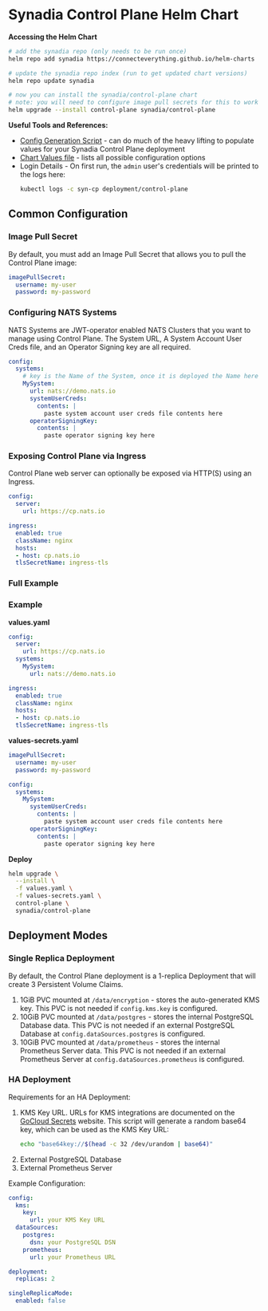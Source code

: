 # Synadia Control Plane Helm Chart

**Accessing the Helm Chart**

```bash
# add the synadia repo (only needs to be run once)
helm repo add synadia https://connecteverything.github.io/helm-charts

# update the synadia repo index (run to get updated chart versions)
helm repo update synadia

# now you can install the synadia/control-plane chart
# note: you will need to configure image pull secrets for this to work
helm upgrade --install control-plane synadia/control-plane
```

**Useful Tools and References:**

- [Config Generation Script](https://github.com/ConnectEverything/control-plane-beta#config-generation) - can do much of the heavy lifting to populate values for your Synadia Control Plane deployment
- [Chart Values file](https://github.com/ConnectEverything/helm-charts/blob/main/charts/control-plane/values.yaml) - lists all possible configuration options
- Login Details - On first run, the `admin` user's credentials will be printed to the logs here:
  ```bash
  kubectl logs -c syn-cp deployment/control-plane
  ```

## Common Configuration

### Image Pull Secret

By default, you must add an Image Pull Secret that allows you to pull the Control Plane image:

```yaml
imagePullSecret:
  username: my-user
  password: my-password
```

### Configuring NATS Systems

NATS Systems are JWT-operator enabled NATS Clusters that you want to manage using Control Plane.  The System URL, A System Account User Creds file, and an Operator Signing key are all required.

```yaml
config:
  systems:
    # key is the Name of the System, once it is deployed the Name here should not be changed
    MySystem:
      url: nats://demo.nats.io
      systemUserCreds:
        contents: |
          paste system account user creds file contents here
      operatorSigningKey:
        contents: |
          paste operator signing key here
```

### Exposing Control Plane via Ingress

Control Plane web server can optionally be exposed via HTTP(S) using an Ingress.

```yaml
config:
  server:
    url: https://cp.nats.io

ingress:
  enabled: true
  className: nginx
  hosts:
  - host: cp.nats.io
  tlsSecretName: ingress-tls
```

### Full Example

### Example

**values.yaml**

```yaml
config:
  server:
    url: https://cp.nats.io
  systems:
    MySystem:
      url: nats://demo.nats.io

ingress:
  enabled: true
  className: nginx
  hosts:
  - host: cp.nats.io
  tlsSecretName: ingress-tls
```

**values-secrets.yaml**

```yaml
imagePullSecret:
  username: my-user
  password: my-password

config:
  systems:
    MySystem:
      systemUserCreds:
        contents: |
          paste system account user creds file contents here
      operatorSigningKey:
        contents: |
          paste operator signing key here
```

**Deploy**

```bash
helm upgrade \
  --install \
  -f values.yaml \
  -f values-secrets.yaml \
  control-plane \
  synadia/control-plane
```

## Deployment Modes

### Single Replica Deployment

By default, the Control Plane deployment is a 1-replica Deployment that will create 3 Persistent Volume Claims.

1. 1GiB PVC mounted at `/data/encryption` - stores the auto-generated KMS key.
   This PVC is not needed if `config.kms.key` is configured.
2. 10GiB PVC mounted at `/data/postgres` - stores the internal PostgreSQL Database data.
   This PVC is not needed if an external PostgreSQL Database at `config.dataSources.postgres` is configured.
3. 10GiB PVC mounted at `/data/prometheus` - stores the internal Prometheus Server data.
   This PVC is not needed if an external Prometheus Server at `config.dataSources.prometheus` is configured.

### HA Deployment

Requirements for an HA Deployment:

1. KMS Key URL.  URLs for KMS integrations are documented on the [GoCloud Secrets](https://gocloud.dev/howto/secrets/) website. 
   This script will generate a random base64 key, which can be used as the KMS Key URL:
   ```bash
   echo "base64key://$(head -c 32 /dev/urandom | base64)"
   ```
2. External PostgreSQL Database
3. External Prometheus Server

Example Configuration:

```yaml
config:
  kms:
    key:
      url: your KMS Key URL
  dataSources:
    postgres:
      dsn: your PostgreSQL DSN
    prometheus:
      url: your Prometheus URL

deployment:
  replicas: 2

singleReplicaMode:
  enabled: false
```
